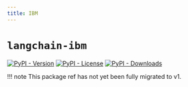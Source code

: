 ```yaml
---
title: IBM
---
```


# `langchain-ibm`

[![PyPI - Version](https://img.shields.io/pypi/v/langchain-ibm?label=%20)](https://pypi.org/project/langchain-ibm/#history)
[![PyPI - License](https://img.shields.io/pypi/l/langchain-ibm)](https://opensource.org/licenses/MIT)
[![PyPI - Downloads](https://img.shields.io/pepy/dt/langchain-ibm)](https://pypistats.org/packages/langchain-ibm)

!!! note
    This package ref has not yet been fully migrated to v1.

